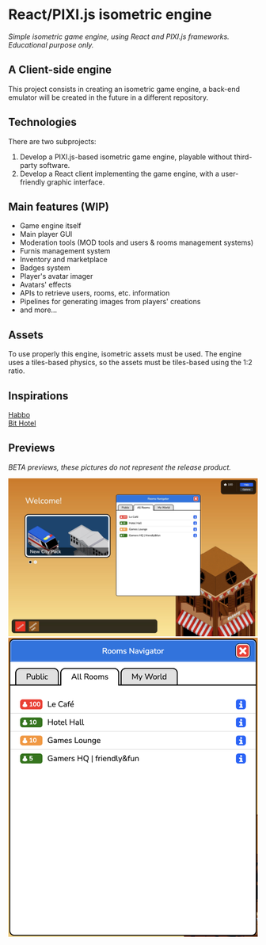 # React/PIXI.js isometric engine

_Simple isometric game engine, using React and PIXI.js frameworks. Educational purpose only._

## A Client-side engine

This project consists in creating an isometric game engine, a back-end emulator will be created 
in the future in a different repository.

## Technologies

There are two subprojects:
1. Develop a PIXI.js-based isometric game engine, playable without third-party software.
2. Develop a React client implementing the game engine, with a user-friendly graphic interface.

## Main features (WIP)

- Game engine itself
- Main player GUI
- Moderation tools (MOD tools and users & rooms management systems)
- Furnis management system
- Inventory and marketplace
- Badges system
- Player's avatar imager
- Avatars' effects
- APIs to retrieve users, rooms, etc. information
- Pipelines for generating images from players' creations
- and more…

## Assets

To use properly this engine, isometric assets must be used.
The engine uses a tiles-based physics, so the assets 
must be tiles-based using the 1:2 ratio.

## Inspirations

[Habbo](https://habbo.com)\
[Bit Hotel](https://bithotel.io)

## Previews

_BETA previews, these pictures do not represent the release product._

![Hotel View](/public-albums/hotel_view.jpeg)
![Rooms Navigator](/public-albums/rooms_navigator.png)